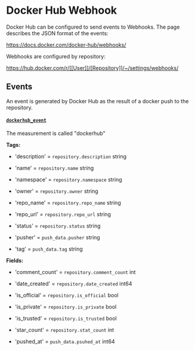 # Docker Hub Webhook

Docker Hub can be configured to send events to Webhooks. The page describes the JSON format of the events:

https://docs.docker.com/docker-hub/webhooks/

Webhooks are configured by repository:

https://hub.docker.com/r/[[User]]/[Repository]]/~/settings/webhooks/

## Events

An event is generated by Docker Hub as the result of a docker push to the repository.  

#### [`dockerhub_event`](https://docs.docker.com/docker-hub/webhooks/)

The measurement is called "dockerhub"

**Tags:**

* 'description' = `repository.description` string
* 'name' = `repository.name` string
* 'namespace' = `repository.namespace` string
* 'owner' = `repository.owner` string
* 'repo_name' = `repository.repo_name` string
* 'repo_url' = `repository.repo_url` string
* 'status' = `repository.status` string

* 'pusher' = `push_data.pusher` string
* 'tag' = `push_data.tag` string

**Fields:**

* 'comment_count' = `repository.comment_count` int
* 'date_created' = `repository.date_created` int64
* 'is_official' = `repository.is_official` bool
* 'is_private' = `repository.is_private` bool
* 'is_trusted' = `repository.is_trusted` bool
* 'star_count' = `repository.stat_count` int

* 'pushed_at' = `push_data.psuhed_at` int64
